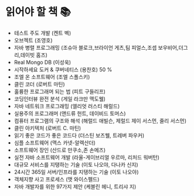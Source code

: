# 읽어야 할 책 📚

- 테스트 주도 개발 (켄트 벡)
- 오브젝트 (조영호)
- 자바 병렬 프로그래밍 (조슈아 블로크,브라이언 게츠,팀 피얼스,조셉 보우비어,더그 리,데이빗 홈즈)
- Real Mongo DB (이성욱)
- 시작하세요 도커 & 쿠버네티스 (용찬호) 50 %
- 조엘 온 소프트웨어 (조엘 스폴스키)
- 클린 코더 (로버트 마틴)
- 훌륭한 프로그래머 되는 법 (피트 구들리프)
- 코딩인터뷰 완전 분석 (게일 라크만 맥도웰)
- 자바 네트워크 프로그래밍 (엘리엇 러스티 해럴드)
- 실용주의 프로그래머 (앤드류 헌트, 데이비드 토머스)
- 컴퓨터 프로그램의 구조와 해석 (해럴드 애빌슨, 제럴드 제이 서스먼, 줄리 서스먼)
- 클린 아키텍처 (로버트 C. 마틴)
- 읽기 좋은 코드가 좋은 코드다 (더스틴 보즈웰, 트레버 파우커)
- 심플 소프트웨어 (맥스 카넷-알렉산더)
- 소프트웨어 장인 (산드로 만쿠소,존 손메즈)
- 실전 자바 소프트웨어 개발 (라울-게이브리얼 우르마, 리처드 워버턴)
- 대규모 서비스를 지탱하는 기술 (이토 나오야, 다나카 신지)
- 24시간 365일 서버/인프라를 지탱하는 기술 (이토 나오야)
- 객체지향 사고 프로세스 (맷 와이스펠드)
- 자바 개발자를 위한 97가지 제안 (케블린 헤니, 트리샤 지)


